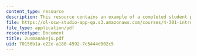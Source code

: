 ```yaml
---
content_type: resource
description: This resource contains an example of a completed student project.
file: https://ol-ocw-studio-app-qa.s3.amazonaws.com/courses/4-301-introduction-to-the-visual-arts-spring-2007/70156b1ae22ea18045927c5444d002c5_2usmanakeju.pdf
file_type: application/pdf
resourcetype: Document
title: 2usmanakeju.pdf
uid: 70156b1a-e22e-a180-4592-7c5444d002c5
---
```

